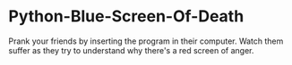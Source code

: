 # Python-Blue-Screen-Of-Death
Prank your friends by inserting the program in their computer. Watch them suffer as they try to understand why there's a red screen of anger. 
